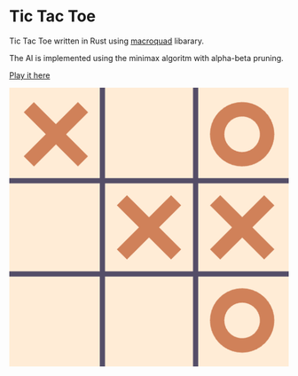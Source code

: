 # Tic Tac Toe

Tic Tac Toe written in Rust using [macroquad](https://github.com/not-fl3/macroquad) libarary.

The AI is implemented using the minimax algoritm with alpha-beta pruning.

[Play it here](https://kovalev.engineer/apps/tic-tac-toe.html)

![Screenshot](screenshot01.png)
